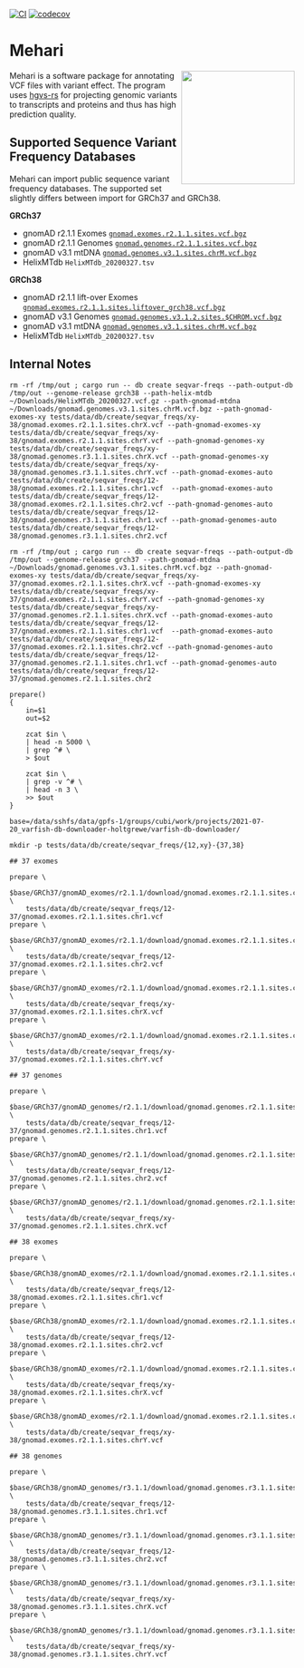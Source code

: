 [![CI](https://github.com/bihealth/mehari/actions/workflows/rust.yml/badge.svg)](https://github.com/bihealth/mehari/actions/workflows/rust.yml)
[![codecov](https://codecov.io/gh/bihealth/mehari/branch/main/graph/badge.svg?token=B1dfb7N2n8)](https://codecov.io/gh/bihealth/mehari)

# Mehari

<img align="right" width="200" height="200" src="misc/camel.jpeg">

Mehari is a software package for annotating VCF files with variant effect.
The program uses [hgvs-rs](https://crates.io/crates/hgvs) for projecting genomic variants to transcripts and proteins and thus has high prediction quality.

## Supported Sequence Variant Frequency Databases

Mehari can import public sequence variant frequency databases.
The supported set slightly differs between import for GRCh37 and GRCh38.

**GRCh37**

- gnomAD r2.1.1 Exomes [`gnomad.exomes.r2.1.1.sites.vcf.bgz`](https://gnomad.broadinstitute.org/downloads#v2)
- gnomAD r2.1.1 Genomes [`gnomad.genomes.r2.1.1.sites.vcf.bgz`](https://gnomad.broadinstitute.org/downloads#v2)
- gnomAD v3.1 mtDNA [`gnomad.genomes.v3.1.sites.chrM.vcf.bgz`](https://gnomad.broadinstitute.org/downloads#v3-mitochondrial-dna)
- HelixMTdb `HelixMTdb_20200327.tsv`

**GRCh38**

- gnomAD r2.1.1 lift-over Exomes [`gnomad.exomes.r2.1.1.sites.liftover_grch38.vcf.bgz`](https://gnomad.broadinstitute.org/downloads#v2)
- gnomAD v3.1 Genomes [`gnomad.genomes.v3.1.2.sites.$CHROM.vcf.bgz`](https://gnomad.broadinstitute.org/downloads#v3)
- gnomAD v3.1 mtDNA [`gnomad.genomes.v3.1.sites.chrM.vcf.bgz`](https://gnomad.broadinstitute.org/downloads#v3-mitochondrial-dna)
- HelixMTdb `HelixMTdb_20200327.tsv`

## Internal Notes

```
rm -rf /tmp/out ; cargo run -- db create seqvar-freqs --path-output-db /tmp/out --genome-release grch38 --path-helix-mtdb ~/Downloads/HelixMTdb_20200327.vcf.gz --path-gnomad-mtdna ~/Downloads/gnomad.genomes.v3.1.sites.chrM.vcf.bgz --path-gnomad-exomes-xy tests/data/db/create/seqvar_freqs/xy-38/gnomad.exomes.r2.1.1.sites.chrX.vcf --path-gnomad-exomes-xy tests/data/db/create/seqvar_freqs/xy-38/gnomad.exomes.r2.1.1.sites.chrY.vcf --path-gnomad-genomes-xy tests/data/db/create/seqvar_freqs/xy-38/gnomad.genomes.r3.1.1.sites.chrX.vcf --path-gnomad-genomes-xy tests/data/db/create/seqvar_freqs/xy-38/gnomad.genomes.r3.1.1.sites.chrY.vcf --path-gnomad-exomes-auto tests/data/db/create/seqvar_freqs/12-38/gnomad.exomes.r2.1.1.sites.chr1.vcf  --path-gnomad-exomes-auto tests/data/db/create/seqvar_freqs/12-38/gnomad.exomes.r2.1.1.sites.chr2.vcf --path-gnomad-genomes-auto tests/data/db/create/seqvar_freqs/12-38/gnomad.genomes.r3.1.1.sites.chr1.vcf --path-gnomad-genomes-auto tests/data/db/create/seqvar_freqs/12-38/gnomad.genomes.r3.1.1.sites.chr2.vcf

rm -rf /tmp/out ; cargo run -- db create seqvar-freqs --path-output-db /tmp/out --genome-release grch37 --path-gnomad-mtdna ~/Downloads/gnomad.genomes.v3.1.sites.chrM.vcf.bgz --path-gnomad-exomes-xy tests/data/db/create/seqvar_freqs/xy-37/gnomad.exomes.r2.1.1.sites.chrX.vcf --path-gnomad-exomes-xy tests/data/db/create/seqvar_freqs/xy-37/gnomad.exomes.r2.1.1.sites.chrY.vcf --path-gnomad-genomes-xy tests/data/db/create/seqvar_freqs/xy-37/gnomad.genomes.r2.1.1.sites.chrX.vcf --path-gnomad-exomes-auto tests/data/db/create/seqvar_freqs/12-37/gnomad.exomes.r2.1.1.sites.chr1.vcf  --path-gnomad-exomes-auto tests/data/db/create/seqvar_freqs/12-37/gnomad.exomes.r2.1.1.sites.chr2.vcf --path-gnomad-genomes-auto tests/data/db/create/seqvar_freqs/12-37/gnomad.genomes.r2.1.1.sites.chr1.vcf --path-gnomad-genomes-auto tests/data/db/create/seqvar_freqs/12-37/gnomad.genomes.r2.1.1.sites.chr2
```

```
prepare()
{
    in=$1
    out=$2

    zcat $in \
    | head -n 5000 \
    | grep ^# \
    > $out

    zcat $in \
    | grep -v ^# \
    | head -n 3 \
    >> $out
}

base=/data/sshfs/data/gpfs-1/groups/cubi/work/projects/2021-07-20_varfish-db-downloader-holtgrewe/varfish-db-downloader/

mkdir -p tests/data/db/create/seqvar_freqs/{12,xy}-{37,38}

## 37 exomes

prepare \
    $base/GRCh37/gnomAD_exomes/r2.1.1/download/gnomad.exomes.r2.1.1.sites.chr1.vcf.bgz \
    tests/data/db/create/seqvar_freqs/12-37/gnomad.exomes.r2.1.1.sites.chr1.vcf
prepare \
    $base/GRCh37/gnomAD_exomes/r2.1.1/download/gnomad.exomes.r2.1.1.sites.chr2.vcf.bgz \
    tests/data/db/create/seqvar_freqs/12-37/gnomad.exomes.r2.1.1.sites.chr2.vcf
prepare \
    $base/GRCh37/gnomAD_exomes/r2.1.1/download/gnomad.exomes.r2.1.1.sites.chrX.vcf.bgz \
    tests/data/db/create/seqvar_freqs/xy-37/gnomad.exomes.r2.1.1.sites.chrX.vcf
prepare \
    $base/GRCh37/gnomAD_exomes/r2.1.1/download/gnomad.exomes.r2.1.1.sites.chrY.vcf.bgz \
    tests/data/db/create/seqvar_freqs/xy-37/gnomad.exomes.r2.1.1.sites.chrY.vcf

## 37 genomes

prepare \
    $base/GRCh37/gnomAD_genomes/r2.1.1/download/gnomad.genomes.r2.1.1.sites.chr1.vcf.bgz \
    tests/data/db/create/seqvar_freqs/12-37/gnomad.genomes.r2.1.1.sites.chr1.vcf
prepare \
    $base/GRCh37/gnomAD_genomes/r2.1.1/download/gnomad.genomes.r2.1.1.sites.chr2.vcf.bgz \
    tests/data/db/create/seqvar_freqs/12-37/gnomad.genomes.r2.1.1.sites.chr2.vcf
prepare \
    $base/GRCh37/gnomAD_genomes/r2.1.1/download/gnomad.genomes.r2.1.1.sites.chrX.vcf.bgz \
    tests/data/db/create/seqvar_freqs/xy-37/gnomad.genomes.r2.1.1.sites.chrX.vcf

## 38 exomes

prepare \
    $base/GRCh38/gnomAD_exomes/r2.1.1/download/gnomad.exomes.r2.1.1.sites.chr1.vcf.bgz \
    tests/data/db/create/seqvar_freqs/12-38/gnomad.exomes.r2.1.1.sites.chr1.vcf
prepare \
    $base/GRCh38/gnomAD_exomes/r2.1.1/download/gnomad.exomes.r2.1.1.sites.chr2.vcf.bgz \
    tests/data/db/create/seqvar_freqs/12-38/gnomad.exomes.r2.1.1.sites.chr2.vcf
prepare \
    $base/GRCh38/gnomAD_exomes/r2.1.1/download/gnomad.exomes.r2.1.1.sites.chrX.vcf.bgz \
    tests/data/db/create/seqvar_freqs/xy-38/gnomad.exomes.r2.1.1.sites.chrX.vcf
prepare \
    $base/GRCh38/gnomAD_exomes/r2.1.1/download/gnomad.exomes.r2.1.1.sites.chrY.vcf.bgz \
    tests/data/db/create/seqvar_freqs/xy-38/gnomad.exomes.r2.1.1.sites.chrY.vcf

## 38 genomes

prepare \
    $base/GRCh38/gnomAD_genomes/r3.1.1/download/gnomad.genomes.r3.1.1.sites.chr1.vcf.bgz \
    tests/data/db/create/seqvar_freqs/12-38/gnomad.genomes.r3.1.1.sites.chr1.vcf
prepare \
    $base/GRCh38/gnomAD_genomes/r3.1.1/download/gnomad.genomes.r3.1.1.sites.chr2.vcf.bgz \
    tests/data/db/create/seqvar_freqs/12-38/gnomad.genomes.r3.1.1.sites.chr2.vcf
prepare \
    $base/GRCh38/gnomAD_genomes/r3.1.1/download/gnomad.genomes.r3.1.1.sites.chrX.vcf.bgz \
    tests/data/db/create/seqvar_freqs/xy-38/gnomad.genomes.r3.1.1.sites.chrX.vcf
prepare \
    $base/GRCh38/gnomAD_genomes/r3.1.1/download/gnomad.genomes.r3.1.1.sites.chrY.vcf.bgz \
    tests/data/db/create/seqvar_freqs/xy-38/gnomad.genomes.r3.1.1.sites.chrY.vcf
```
